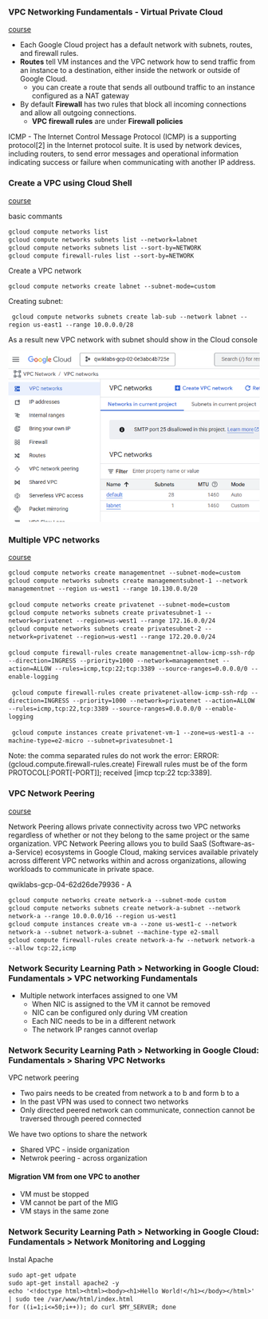 
### VPC Networking Fundamentals - Virtual Private Cloud
[course](https://www.cloudskillsboost.google/focuses/1221?catalog_rank=%7B%22rank%22%3A3%2C%22num_filters%22%3A0%2C%22has_search%22%3Atrue%7D&parent=catalog&search_id=45730962)
- Each Google Cloud project has a default network with subnets, routes, and firewall rules. 
- **Routes** tell VM instances and the VPC network how to send traffic from an instance to a destination, either inside the network or outside of Google Cloud.
    - you can create a route that sends all outbound traffic to an instance configured as a NAT gateway
- By default **Firewall** has two rules that block all incoming connections and allow all outgoing connections.
  - **VPC firewall rules** are under **Firewall policies**


ICMP - The Internet Control Message Protocol (ICMP) is a supporting protocol[2] in the Internet protocol suite. It is used by network devices, including routers, to send error messages and operational information indicating success or failure when communicating with another IP address. 

### Create a VPC using Cloud Shell
[course](https://www.cloudskillsboost.google/focuses/88284?catalog_rank=%7B%22rank%22%3A5%2C%22num_filters%22%3A0%2C%22has_search%22%3Atrue%7D&parent=catalog&search_id=45731609)

basic commants
```
gcloud compute networks list
gcloud compute networks subnets list --network=labnet
gcloud compute networks subnets list --sort-by=NETWORK
gcloud compute firewall-rules list --sort-by=NETWORK

```


Create a VPC network
```
gcloud compute networks create labnet --subnet-mode=custom
```


Creating subnet:

```
 gcloud compute networks subnets create lab-sub --network labnet --region us-east1 --range 10.0.0.0/28
```

As a result new VPC network with subnet should show in the Cloud console


![alt text](image.png)

### Multiple VPC networks
[course](https://www.cloudskillsboost.google/focuses/43228?catalog_rank=%7B%22rank%22%3A2%2C%22num_filters%22%3A0%2C%22has_search%22%3Atrue%7D&parent=catalog&search_id=45872917)

```
gcloud compute networks create managementnet --subnet-mode=custom
gcloud compute networks subnets create managementsubnet-1 --network managementnet --region us-west1 --range 10.130.0.0/20

gcloud compute networks create privatenet --subnet-mode=custom
gcloud compute networks subnets create privatesubnet-1 --network=privatenet --region=us-west1 --range 172.16.0.0/24
gcloud compute networks subnets create privatesubnet-2 --network=privatenet --region=us-west1 --range 172.20.0.0/24

gcloud compute firewall-rules create managementnet-allow-icmp-ssh-rdp --direction=INGRESS --priority=1000 --network=managementnet --action=ALLOW --rules=icmp,tcp:22;tcp:3389 --source-ranges=0.0.0.0/0 --enable-logging

 gcloud compute firewall-rules create privatenet-allow-icmp-ssh-rdp --direction=INGRESS --priority=1000 --network=privatenet --action=ALLOW --rules=icmp,tcp:22,tcp:3389 --source-ranges=0.0.0.0/0 --enable-logging

 gcloud compute instances create privatenet-vm-1 --zone=us-west1-a --machine-type=e2-micro --subnet=privatesubnet-1
```

Note: the comma separated rules do not work the error: ERROR: (gcloud.compute.firewall-rules.create) Firewall rules must be of the form PROTOCOL[:PORT[-PORT]]; received [imcp tcp:22 tcp:3389].

### VPC Network Peering
[course](https://www.cloudskillsboost.google/focuses/963?catalog_rank=%7B%22rank%22%3A1%2C%22num_filters%22%3A0%2C%22has_search%22%3Atrue%7D&parent=catalog&search_id=45875444)

Network Peering allows private connectivity across two VPC networks regardless of whether or not they belong to the same project or the same organization.
VPC Network Peering allows you to build SaaS (Software-as-a-Service) ecosystems in Google Cloud, making services available privately across different VPC networks within and across organizations, allowing workloads to communicate in private space.

qwiklabs-gcp-04-62d26de79936 - A

```
gcloud compute networks create network-a --subnet-mode custom
gcloud compute networks subnets create network-a-subnet --network network-a --range 10.0.0.0/16 --region us-west1
gcloud compute instances create vm-a --zone us-west1-c --network network-a --subnet network-a-subnet --machine-type e2-small
gcloud compute firewall-rules create network-a-fw --network network-a --allow tcp:22,icmp
```


### Network Security Learning Path > Networking in Google Cloud: Fundamentals > VPC networking Fundamentals

- Multiple network interfaces assigned to one VM
  - When NIC is assigned to the VM it cannot be removed
  - NIC can be configured only during VM creation
  - Each NIC needs to be in a different network
  - The network IP ranges cannot overlap

### Network Security Learning Path > Networking in Google Cloud: Fundamentals > Sharing VPC Networks

VPC network peering
- Two pairs needs to be created from network a to b and form b to a
- In the past VPN was used to connect two networks
- Only directed peered network can communicate, connection cannot be traversed through peered connected


We have two options to share the network
- Shared VPC - inside organization
- Netwrok peering - across organization

#### Migration VM from one VPC to another
- VM must be stopped
- VM cannot be part of the MIG
- VM stays in the same zone
 
 ### Network Security Learning Path > Networking in Google Cloud: Fundamentals > Network Monitoring and Logging

 Instal Apache
 ```
 sudo apt-get udpate
 sudo apt-get install apache2 -y 
 echo '<!doctype html><html><body><h1>Hello World!</h1></body></html>' | sudo tee /var/www/html/index.html
 for ((i=1;i<=50;i++)); do curl $MY_SERVER; done
 ```
